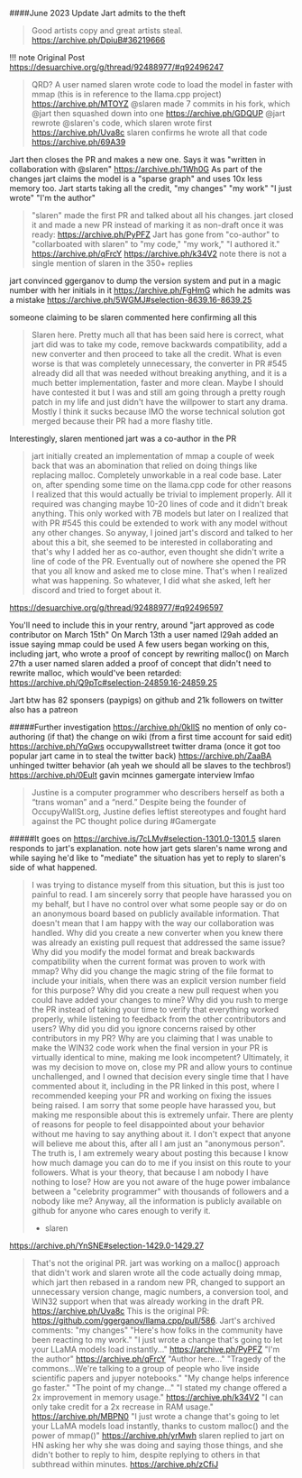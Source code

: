 ####June 2023 Update
Jart admits to the theft
>Good artists copy and great artists steal.
https://archive.ph/DpiuB#36219666


!!! note Original Post
https://desuarchive.org/g/thread/92488977/#q92496247

>QRD?
A user named slaren wrote code to load the model in faster with mmap (this is in reference to the llama.cpp project) 
https://archive.ph/MTOYZ
>@slaren made 7 commits in his fork, which @jart then squashed down into one
https://archive.ph/GDQUP
>@jart rewrote @slaren's code, which slaren wrote first
https://archive.ph/Uva8c
>slaren confirms he wrote all that code 
https://archive.ph/69A39

Jart then closes the PR and makes a new one. Says it was "written in collaboration with @slaren"
https://archive.ph/1Wh0G
As part of the changes jart claims the model is a "sparse graph" and uses 10x less memory too. 
Jart starts taking all the credit, "my changes" "my work" "I just wrote" "I'm the author" 
>"slaren" made the first PR and talked about all his changes. jart closed it and made a new PR instead of marking it as non-draft once it was ready:
https://archive.ph/PyPFZ
>Jart has gone from "co-author" to "collarboated with slaren" to "my code," "my work," "I authored it."
https://archive.ph/qFrcY
https://archive.ph/k34V2
>note there is not a single mention of slaren in the 350+ replies

jart convinced ggerganov to dump the version system and put in a magic number with her initials in it 
https://archive.ph/FgHmG
which he admits was a mistake 
https://archive.ph/5WGMJ#selection-8639.16-8639.25

someone claiming to be slaren commented here confirming all this
>Slaren here. Pretty much all that has been said here is correct, what jart did was to take my code, remove backwards compatibility, add a new converter and then proceed to take all the credit. What is even worse is that was completely unnecessary, the converter in PR #545 already did all that was needed without breaking anything, and it is a much better implementation, faster and more clean. Maybe I should have contested it but I was and still am going through a pretty rough patch in my life and just didn't have the willpower to start any drama. Mostly I think it sucks because IMO the worse technical solution got merged because their PR had a more flashy title.

Interestingly, slaren mentioned jart was a co-author in the PR
>jart initially created an implementation of mmap a couple of week back that was an abomination that relied on doing things like replacing malloc. Completely unworkable in a real code base. Later on, after spending some time on the llama.cpp code for other reasons I realized that this would actually be trivial to implement properly. All it required was changing maybe 10-20 lines of code and it didn't break anything. This only worked with 7B models but later on I realized that with PR #545 this could be extended to work with any model without any other changes.
>So anyway, I joined jart's discord and talked to her about this a bit, she seemed to be interested in collaborating and that's why I added her as co-author, even thought she didn't write a line of code of the PR. Eventually out of nowhere she opened the PR that you all know and asked me to close mine. That's when I realized what was happening. So whatever, I did what she asked, left her discord and tried to forget about it.

https://desuarchive.org/g/thread/92488977/#q92496597

You'll need to include this in your rentry, around "jart approved as code contributor on March 15th"
On March 13th a user named l29ah added an issue saying mmap could be used
A few users began working on this, including jart, who wrote a proof of concept by rewriting malloc()
on March 27th a user named slaren added a proof of concept that didn't need to rewrite malloc, which would've been retarded:
https://archive.ph/Q9pTc#selection-24859.16-24859.25

Jart btw has 82 sponsers (paypigs) on github and 21k followers on twitter also has a patreon

#####Further investigation
https://archive.ph/0kllS
no mention of only co-authoring (if that) the change on wiki (from a first time account for said edit)
https://archive.ph/YqGws
occupywallstreet twitter drama (once it got too popular jart came in to steal the twitter back) 
https://archive.ph/ZaaBA
unhinged twitter behavior (ah yeah we should all be slaves to the techbros!) 
https://archive.ph/0Eult
gavin mcinnes gamergate interview lmfao 
>Justine is a computer programmer who describers herself as both a “trans woman” and a “nerd.” Despite being the founder of OccupyWallSt.org, Justine defies leftist stereotypes and fought hard against the PC thought police during #Gamergate 

#####It goes on
https://archive.is/7cLMv#selection-1301.0-1301.5
slaren responds to jart's explanation. note how jart gets slaren's name wrong and while saying he'd like to "mediate" the situation has yet to reply to slaren's side of what happened. 
>I was trying to distance myself from this situation, but this is just too painful to read. I am sincerely sorry that people have harassed you on my behalf, but I have no control over what some people say or do on an anonymous board based on publicly available information.
>That doesn't mean that I am happy with the way our collaboration was handled. Why did you create a new converter when you knew there was already an existing pull request that addressed the same issue? Why did you modify the model format and break backwards compatibility when the current format was proven to work with mmap? Why did you change the magic string of the file format to include your initials, when there was an explicit version number field for this purpose? Why did you create a new pull request when you could have added your changes to mine? Why did you rush to merge the PR instead of taking your time to verify that everything worked properly, while listening to feedback from the other contributors and users? Why did you did you ignore concerns raised by other contributors in my PR? Why are you claiming that I was unable to make the WIN32 code work when the final version in your PR is virtually identical to mine, making me look incompetent?
>Ultimately, it was my decision to move on, close my PR and allow yours to continue unchallenged, and I owned that decision every single time that I have commented about it, including in the PR linked in this post, where I recommended keeping your PR and working on fixing the issues being raised. I am sorry that some people have harassed you, but making me responsible about this is extremely unfair. There are plenty of reasons for people to feel disappointed about your behavior without me having to say anything about it.
>I don't expect that anyone will believe me about this, after all I am just an "anonymous person". The truth is, I am extremely weary about posting this because I know how much damage you can do to me if you insist on this route to your followers. What is your theory, that because I am nobody I have nothing to lose? How are you not aware of the huge power imbalance between a "celebrity programmer" with thousands of followers and a nobody like me?
>Anyway, all the information is publicly available on github for anyone who cares enough to verify it.
>- slaren

https://archive.ph/YnSNE#selection-1429.0-1429.27
>That's not the original PR. jart was working on a malloc() approach that didn't work and slaren wrote all the code actually doing mmap, which jart then rebased in a random new PR, changed to support an unnecessary version change, magic numbers, a conversion tool, and WIN32 support when that was already working in the draft PR. https://archive.ph/Uva8c
>This is the original PR: https://github.com/ggerganov/llama.cpp/pull/586.
>Jart's archived comments:
>"my changes"
>"Here's how folks in the community have been reacting to my work."
>"I just wrote a change that's going to let your LLaMA models load instantly..."
>https://archive.ph/PyPFZ
>"I'm the author"
>https://archive.ph/qFrcY
>"Author here..."
>"Tragedy of the commons...We're talking to a group of people who live inside scientific papers and jupyer notebooks."
>"My change helps inference go faster."
>"The point of my change..."
>"I stated my change offered a 2x improvement in memory usage."
>https://archive.ph/k34V2
>"I can only take credit for a 2x recrease in RAM usage."
>https://archive.ph/MBPN0
>"I just wrote a change that's going to let your LLaMA models load instantly, thanks to custom malloc() and the power of mmap()"
>https://archive.ph/yrMwh
>slaren replied to jart on HN asking her why she was doing and saying those things, and she didn't bother to reply to him, despite replying to others in that subthread within minutes. https://archive.ph/zCfiJ